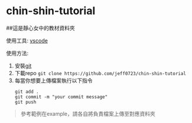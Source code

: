 # chin-shin-tutorial

##這是靜心女中的教材資料夾

使用工具: [vscode](https://code.visualstudio.com/)<br/>

使用方法:
1. 安裝[git](https://git-scm.com/book/zh-tw/v2/%E9%96%8B%E5%A7%8B-Git-%E5%AE%89%E8%A3%9D%E6%95%99%E5%AD%B8) 
2. 下載repo ```git clone https://github.com/jeff0723/chin-shin-tutorial``` 
3. 每當你想要上傳檔案執行以下指令 
    ``` 
    git add .
    git commit -m "your commit message"
    git push
    ```

> 參考範例在example，請各自將負責檔案上傳至對應資料夾
